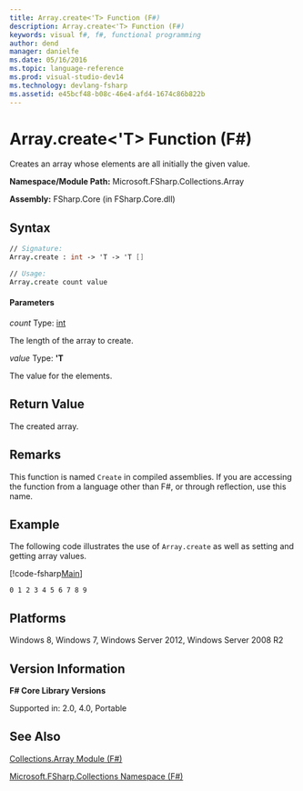 ```yaml
---
title: Array.create<'T> Function (F#)
description: Array.create<'T> Function (F#)
keywords: visual f#, f#, functional programming
author: dend
manager: danielfe
ms.date: 05/16/2016
ms.topic: language-reference
ms.prod: visual-studio-dev14
ms.technology: devlang-fsharp
ms.assetid: e45bcf48-b08c-46e4-afd4-1674c86b822b 
---
```


# Array.create<'T> Function (F#)

Creates an array whose elements are all initially the given value.

**Namespace/Module Path:** Microsoft.FSharp.Collections.Array

**Assembly:** FSharp.Core (in FSharp.Core.dll)


## Syntax

```fsharp
// Signature:
Array.create : int -> 'T -> 'T []

// Usage:
Array.create count value
```

#### Parameters
*count*
Type: [int](https://msdn.microsoft.com/library/025d5455-3622-4ea5-9573-3ecbd4ee1375)


The length of the array to create.


*value*
Type: **'T**


The value for the elements.

## Return Value

The created array.

## Remarks
This function is named `Create` in compiled assemblies. If you are accessing the function from a language other than F#, or through reflection, use this name.

## Example
The following code illustrates the use of `Array.create` as well as setting and getting array values.

[!code-fsharp[Main](~/samples/snippets/fsharp/arrays/snippet9.fs)]

```
0 1 2 3 4 5 6 7 8 9
```

## Platforms
Windows 8, Windows 7, Windows Server 2012, Windows Server 2008 R2


## Version Information
**F# Core Library Versions**

Supported in: 2.0, 4.0, Portable

## See Also
[Collections.Array Module &#40;F&#35;&#41;](Collections.Array-Module-%5BFSharp%5D.md)

[Microsoft.FSharp.Collections Namespace &#40;F&#35;&#41;](Microsoft.FSharp.Collections-Namespace-%5BFSharp%5D.md)